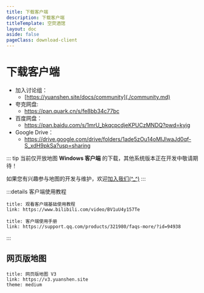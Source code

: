 ```yaml
---
title: 下载客户端
description: 下载客户端
titleTemplate: 空荧酒馆
layout: doc
aside: false
pageClass: download-client
---
```


# 下载客户端

- 加入讨论组：
  - [https://yuanshen.site/docs/community](./community.md)
- 夸克网盘:
  - <https://pan.quark.cn/s/fe8bb34c77bc>
- 百度网盘：
  - <https://pan.baidu.com/s/1mrU_bkqcpcdjeKPUCzMNDQ?pwd=kyjg>
- Google Drive：
  - <https://drive.google.com/drive/folders/1ade5zOu14oMIJlwaJd0qf-S_xdH9pkSa?usp=sharing>

::: tip
当前仅开放地图 **Windows 客户端** 的下载，其他系统版本正在开发中敬请期待！

如果您有兴趣参与地图的开发与维护，欢迎[加入我们(^\_^)](./join.md)
:::

:::details 客户端使用教程

```card
title: 观看客户端基础使用教程
link: https://www.bilibili.com/video/BV1uU4y157Te
```

```card
title: 客户端使用手册
link: https://support.qq.com/products/321980/faqs-more/?id=94938
```

:::

## 网页版地图

```card
title: 网页版地图 V3
link: https://v3.yuanshen.site
theme: medium
```
